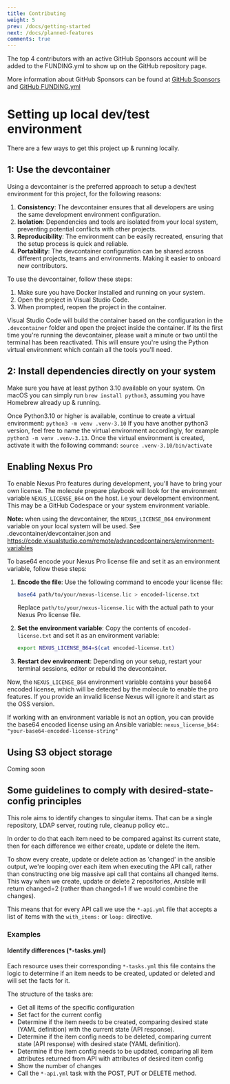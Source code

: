 ```yaml
---
title: Contributing
weight: 5
prev: /docs/getting-started
next: /docs/planned-features
comments: true
---
```


The top 4 contributors with an active GitHub Sponsors account will be added to the FUNDING.yml to show up on the GitHub repository page.

More information about GitHub Sponsors can be found at [GitHub Sponsors](https://github.com/sponsors) and [GitHub FUNDING.yml](https://docs.github.com/en/repositories/managing-your-repositorys-settings-and-features/customizing-your-repository/displaying-a-sponsor-button-in-your-repository)

# Setting up local dev/test environment

There are a few ways to get this project up & running locally.

## 1: Use the devcontainer

Using a devcontainer is the preferred approach to setup a dev/test environment for this project, for the following reasons:

1. **Consistency**: The devcontainer ensures that all developers are using the same development environment configuration.
2. **Isolation**: Dependencies and tools are isolated from your local system, preventing potential conflicts with other projects.
3. **Reproducibility**: The environment can be easily recreated, ensuring that the setup process is quick and reliable.
4. **Portability**: The devcontainer configuration can be shared across different projects, teams and environments. Making it easier to onboard new contributors.

To use the devcontainer, follow these steps:

1. Make sure you have Docker installed and running on your system.
2. Open the project in Visual Studio Code.
3. When prompted, reopen the project in the container.

Visual Studio Code will build the container based on the configuration in the `.devcontainer` folder and open the project inside the container.
If its the first time you're running the devcontainer, please wait a minute or two until the terminal has been reactivated. This will ensure you're using the Python virtual environment which contain all the tools you'll need.

## 2: Install dependencies directly on your system

Make sure you have at least python 3.10 available on your system.
On macOS you can simply run `brew install python3`, assuming you have Homebrew already up & running.

Once Python3.10 or higher is available, continue to create a virtual environment:
`python3 -m venv .venv-3.10`
If you have another python3 version, feel free to name the virtual environment accordingly, for example `python3 -m venv .venv-3.13`.
Once the virtual environment is created, activate it with the following command:
`source .venv-3.10/bin/activate`

## Enabling Nexus Pro

To enable Nexus Pro features during development, you'll have to bring your own license.
The molecule prepare playbook will look for the environment variable `NEXUS_LICENSE_B64` on the host. i.e your development environment. This may be a GitHub Codespace or your system environment variable.

**Note:** when using the devcontainer, the `NEXUS_LICENSE_B64` environment variable on your local system will be used. See .devcontainer/devcontainer.json and <https://code.visualstudio.com/remote/advancedcontainers/environment-variables>

To base64 encode your Nexus Pro license file and set it as an environment variable, follow these steps:

1. **Encode the file**: Use the following command to encode your license file:

    ```sh
    base64 path/to/your/nexus-license.lic > encoded-license.txt
    ```

    Replace `path/to/your/nexus-license.lic` with the actual path to your Nexus Pro license file.

2. **Set the environment variable**: Copy the contents of `encoded-license.txt` and set it as an environment variable:

    ```sh
    export NEXUS_LICENSE_B64=$(cat encoded-license.txt)
    ```

3. **Restart dev environment**: Depending on your setup, restart your terminal sessions, editor or rebuild the devcontainer.

Now, the `NEXUS_LICENSE_B64` environment variable contains your base64 encoded license, which will be detected by the molecule to enable the pro features.
If you provide an invalid license Nexus will ignore it and start as the OSS version.

If working with an environment variable is not an option, you can provide the base64 encoded license using an Ansible variable: `nexus_license_b64: "your-base64-encoded-license-string"`

## Using S3 object storage

Coming soon

## Some guidelines to comply with desired-state-config principles

This role aims to identify changes to singular items. That can be a single repository, LDAP server, routing rule, cleanup policy etc..

In order to do that each item need to be compared against its current state, then for each difference we either create, update or delete the item.

To show every create, update or delete action as 'changed' in the ansible output, we're looping over each item when executing the API call, rather than constructing one big massive api call that contains all changed items. This way when we create, update or delete 2 repositories, Ansible will return changed=2 (rather than changed=1 if we would combine the changes).

This means that for every API call we use the `*-api.yml` file that accepts a list of items with the `with_items:` or `loop:` directive.

### Examples

#### Identify differences (*-tasks.yml)

Each resource uses their corresponding `*-tasks.yml` this file contains the logic to determine if an item needs to be created, updated or deleted and will set the facts for it.

The structure of the tasks are:

- Get all items of the specific configuration
- Set fact for the current config
- Determine if the item needs to be created, comparing desired state (YAML definition) with the current state (API response).
- Determine if the item config needs to be deleted, comparing current state (API response) with desired state (YAML definition).
- Determine if the item config needs to be updated, comparing all item attributes returned from API with attributes of desired item config
- Show the number of changes
- Call the `*-api.yml` task with the POST, PUT or DELETE method.
